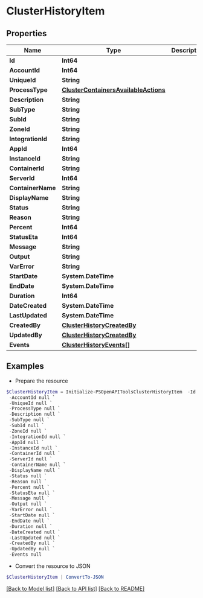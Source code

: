 # ClusterHistoryItem
## Properties

Name | Type | Description | Notes
------------ | ------------- | ------------- | -------------
**Id** | **Int64** |  | [optional] 
**AccountId** | **Int64** |  | [optional] 
**UniqueId** | **String** |  | [optional] 
**ProcessType** | [**ClusterContainersAvailableActions**](ClusterContainersAvailableActions.md) |  | [optional] 
**Description** | **String** |  | [optional] 
**SubType** | **String** |  | [optional] 
**SubId** | **String** |  | [optional] 
**ZoneId** | **String** |  | [optional] 
**IntegrationId** | **String** |  | [optional] 
**AppId** | **Int64** |  | [optional] 
**InstanceId** | **String** |  | [optional] 
**ContainerId** | **String** |  | [optional] 
**ServerId** | **Int64** |  | [optional] 
**ContainerName** | **String** |  | [optional] 
**DisplayName** | **String** |  | [optional] 
**Status** | **String** |  | [optional] 
**Reason** | **String** |  | [optional] 
**Percent** | **Int64** |  | [optional] 
**StatusEta** | **Int64** |  | [optional] 
**Message** | **String** |  | [optional] 
**Output** | **String** |  | [optional] 
**VarError** | **String** |  | [optional] 
**StartDate** | **System.DateTime** |  | [optional] 
**EndDate** | **System.DateTime** |  | [optional] 
**Duration** | **Int64** |  | [optional] 
**DateCreated** | **System.DateTime** |  | [optional] 
**LastUpdated** | **System.DateTime** |  | [optional] 
**CreatedBy** | [**ClusterHistoryCreatedBy**](ClusterHistoryCreatedBy.md) |  | [optional] 
**UpdatedBy** | [**ClusterHistoryCreatedBy**](ClusterHistoryCreatedBy.md) |  | [optional] 
**Events** | [**ClusterHistoryEvents[]**](ClusterHistoryEvents.md) |  | [optional] 

## Examples

- Prepare the resource
```powershell
$ClusterHistoryItem = Initialize-PSOpenAPIToolsClusterHistoryItem  -Id null `
 -AccountId null `
 -UniqueId null `
 -ProcessType null `
 -Description null `
 -SubType null `
 -SubId null `
 -ZoneId null `
 -IntegrationId null `
 -AppId null `
 -InstanceId null `
 -ContainerId null `
 -ServerId null `
 -ContainerName null `
 -DisplayName null `
 -Status null `
 -Reason null `
 -Percent null `
 -StatusEta null `
 -Message null `
 -Output null `
 -VarError null `
 -StartDate null `
 -EndDate null `
 -Duration null `
 -DateCreated null `
 -LastUpdated null `
 -CreatedBy null `
 -UpdatedBy null `
 -Events null
```

- Convert the resource to JSON
```powershell
$ClusterHistoryItem | ConvertTo-JSON
```

[[Back to Model list]](../README.md#documentation-for-models) [[Back to API list]](../README.md#documentation-for-api-endpoints) [[Back to README]](../README.md)

